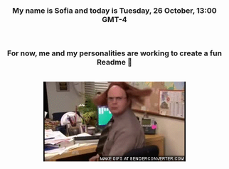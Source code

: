 


<div align="center">
<h3 >My name is Sofia and today is Tuesday, 26 October, 13:00 GMT-4</h3><br>
<h3 >For now, me and my personalities are working to create a fun Readme 👋
</h3><br>
<img src='img/dwight.gif' alt='working...'/>
</div>

